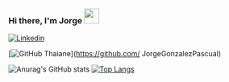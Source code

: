 ### Hi there, I'm Jorge <img src="https://raw.githubusercontent.com/iampavangandhi/iampavangandhi/master/gifs/Hi.gif" width="30px">

[![Linkedin](https://img.shields.io/badge/-LinkedIn-222222?style=flat-square&logo=Linkedin&logoColor=white&link=https://www.linkedin.com/in/engincan-veske-b4a75b145/)](https://www.linkedin.com/in/jorge-gonz%C3%A1lez-pascual-3a539620b/)

[![GitHub Thaiane](https://img.shields.io/github/followers/JorgeGonzalezPascual?label=follow&style=social)](https://github.com/
JorgeGonzalezPascual)


![Anurag's GitHub stats](https://github-readme-stats.vercel.app/api?username=JorgeGonzalezPascual&show_icons=true&theme=radical) 
[![Top Langs](https://github-readme-stats.vercel.app/api/top-langs/?username=JorgeGonzalezPascual&layout=compact&theme=radical)](https://github.com/anuraghazra/github-readme-stats)


